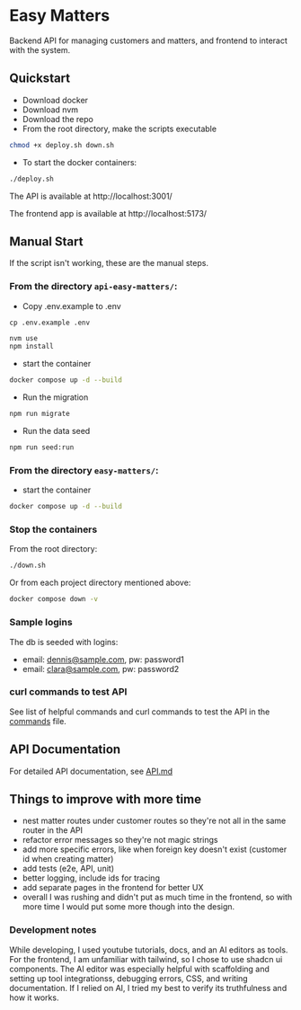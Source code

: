 # Easy Matters

Backend API for managing customers and matters, and frontend to interact with the system.

## Quickstart

- Download docker
- Download nvm
- Download the repo
- From the root directory, make the scripts executable

```bash
chmod +x deploy.sh down.sh
```

- To start the docker containers:

```bash
./deploy.sh
```

The API is available at http://localhost:3001/

The frontend app is available at http://localhost:5173/

## Manual Start

If the script isn't working, these are the manual steps.

### From the directory `api-easy-matters/`:

- Copy .env.example to .env

```
cp .env.example .env
```

```bash
nvm use
npm install
```

- start the container

```bash
docker compose up -d --build
```

- Run the migration

```bash
npm run migrate
```

- Run the data seed

```bash
npm run seed:run
```

### From the directory `easy-matters/`:

- start the container

```bash
docker compose up -d --build
```

### Stop the containers

From the root directory:

```bash
./down.sh
```

Or from each project directory mentioned above:

```bash
docker compose down -v
```

### Sample logins

The db is seeded with logins:

- email: dennis@sample.com, pw: password1
- email: clara@sample.com, pw: password2

### curl commands to test API

See list of helpful commands and curl commands to test the API in the [commands](commands) file.

## API Documentation

For detailed API documentation, see [API.md](API.md)

## Things to improve with more time

- nest matter routes under customer routes so they're not all in the same router in the API
- refactor error messages so they're not magic strings
- add more specific errors, like when foreign key doesn't exist (customer id when creating matter)
- add tests (e2e, API, unit)
- better logging, include ids for tracing
- add separate pages in the frontend for better UX
- overall I was rushing and didn't put as much time in the frontend, so with more time I would put some more though into the design.

### Development notes

While developing, I used youtube tutorials, docs, and an AI editors as tools. For the frontend, I am unfamiliar with tailwind, so I chose to use shadcn ui components. The AI editor was especially helpful with scaffolding and setting up tool integrationss, debugging errors, CSS, and writing documentation. If I relied on AI, I tried my best to verify its truthfulness and how it works.
